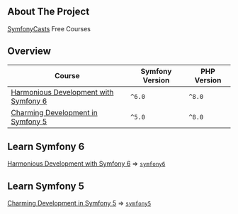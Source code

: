 ## About The Project
[SymfonyCasts][symfonycasts] Free Courses


## Overview
| Course                                               | Symfony Version | PHP Version |
|------------------------------------------------------|-----------------|-------------|
| [Harmonious Development with Symfony 6][sc-symfony6] | `^6.0`          | `^8.0`      |
| [Charming Development in Symfony 5][sc-symfony5]     | `^5.0`          | `^8.0`      |

[//]: # (| [Webpack Encore: Frontend like a Pro!][sc-webpack-encore]    | `^0.0`          | `^0.0`      |)
[//]: # (| [Stellar Development with Symfony 4][sc-symfony-4]           | `^0.0`          | `^0.0`      |)
[//]: # (| [Lean and Mean Dev with PhpStorm &#40;for Symfony&#41;][sc-phpstorm] | `^0.0`          | `^0.0`      |)
[//]: # (| [Contributing back to Symfony!][sc-contributing]             | `^0.0`          | `^0.0`      |)


## Learn Symfony 6
[Harmonious Development with Symfony 6][sc-symfony6] => [`symfony6`][symfony6]


## Learn Symfony 5
[Charming Development in Symfony 5][sc-symfony5] => [`symfony5`][symfony5]


[//]: # (## Learn JavaScript)
[//]: # ([Webpack Encore: Frontend like a Pro!][sc-webpack-encore] => [`webpack-encore`][webpack-encore])


[//]: # (## Learn Symfony 4)
[//]: # ([Stellar Development with Symfony 4][sc-symfony-4] => [`symfony-4`][symfony-4])
[//]: # ([Lean and Mean Dev with PhpStorm &#40;for Symfony&#41;][sc-phpstorm] => [`phpstorm`][phpstorm])
[//]: # ([Contributing back to Symfony!][sc-contributing] => [`contributing`][contributing])





[//]: # (Links)
[symfonycasts]: https://symfonycasts.com/

[sc-symfony6]: https://symfonycasts.com/screencast/symfony
[symfony6]: https://github.com/habibun/symfony-casts/tree/symfony6

[sc-symfony5]: https://symfonycasts.com/screencast/symfony5
[symfony5]: https://github.com/habibun/symfony-casts/tree/symfony5

[sc-webpack-encore]: https://symfonycasts.com/screencast/symfony
[webpack-encore]: https://github.com/habibun/symfony-casts/tree/webpack-encore

[sc-symfony-4]: https://symfonycasts.com/screencast/symfony
[symfony-4]: https://github.com/habibun/symfony-casts/tree/symfony-4

[sc-phpstorm]: https://symfonycasts.com/screencast/phpstorm
[phpstorm]: https://github.com/habibun/symfony-casts/tree/phpstorm

[sc-contributing]: https://symfonycasts.com/screencast/contributing
[contributing]: https://github.com/habibun/symfony-casts/tree/contributing

[//]: # (Note about initial commit)
[//]: # (replica course code of finish directory)
